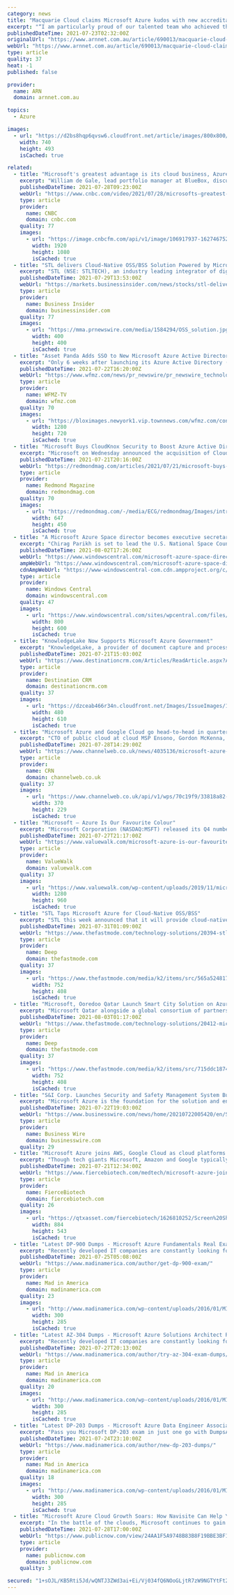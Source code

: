```yaml
---
category: news
title: "Macquarie Cloud claims Microsoft Azure kudos with new accreditation"
excerpt: "“I am particularly proud of our talented team who achieved the Azure Expert MSP badge in record time,” he added. According to Macquarie, the Microsoft MSP designation means that the company ..."
publishedDateTime: 2021-07-23T02:32:00Z
originalUrl: "https://www.arnnet.com.au/article/690013/macquarie-cloud-claims-microsoft-azure-kudos-new-accreditation/"
webUrl: "https://www.arnnet.com.au/article/690013/macquarie-cloud-claims-microsoft-azure-kudos-new-accreditation/"
type: article
quality: 37
heat: -1
published: false

provider:
  name: ARN
  domain: arnnet.com.au

topics:
  - Azure

images:
  - url: "https://d2bs8hqp6qvsw6.cloudfront.net/article/images/800x800/promoted_content/promo/azure.jpg"
    width: 740
    height: 493
    isCached: true

related:
  - title: "Microsoft's greatest advantage is its cloud business, Azure: Bluebox"
    excerpt: "William de Gale, lead portfolio manager at BlueBox, discusses Microsoft's latest earnings. Got a confidential news tip? We want to hear from you. Sign up for free newsletters and get more CNBC delivered to your inbox Get this delivered to your inbox,"
    publishedDateTime: 2021-07-28T09:23:00Z
    webUrl: "https://www.cnbc.com/video/2021/07/28/microsofts-greatest-advantage-is-its-cloud-business-azure-bluebox.html"
    type: article
    provider:
      name: CNBC
      domain: cnbc.com
    quality: 77
    images:
      - url: "https://image.cnbcfm.com/api/v1/image/106917937-16274675284ED4-SBEU-070821-WilliamdeGale.jpg?v=1627467527"
        width: 1920
        height: 1080
        isCached: true
  - title: "STL delivers Cloud-Native OSS/BSS Solution Powered by Microsoft Azure"
    excerpt: "STL (NSE: STLTECH), an industry leading integrator of digital networks, will provide cloud-native OSS/BSS solutions for telecom service"
    publishedDateTime: 2021-07-29T13:53:00Z
    webUrl: "https://markets.businessinsider.com/news/stocks/stl-delivers-cloud-native-oss-bss-solution-powered-by-microsoft-azure-1030661990"
    type: article
    provider:
      name: Business Insider
      domain: businessinsider.com
    quality: 77
    images:
      - url: "https://mma.prnewswire.com/media/1584294/OSS_solution.jpg"
        width: 400
        height: 400
        isCached: true
  - title: "Asset Panda Adds SSO to New Microsoft Azure Active Directory Integration"
    excerpt: "Only 6 weeks after launching its Azure Active Directory (AD) integration, asset tracking software company Asset Panda introduces Azure AD Single Sign-on (SSO)."
    publishedDateTime: 2021-07-22T16:20:00Z
    webUrl: "https://www.wfmz.com/news/pr_newswire/pr_newswire_technology/asset-panda-adds-sso-to-new-microsoft-azure-active-directory-integration/article_e0af3c37-4e1f-55ba-b20b-93876f939c95.html"
    type: article
    provider:
      name: WFMZ-TV
      domain: wfmz.com
    quality: 70
    images:
      - url: "https://bloximages.newyork1.vip.townnews.com/wfmz.com/content/tncms/custom/image/b9818ac0-ee9a-11e9-8e9f-a3b831b71481.jpg"
        width: 1280
        height: 720
        isCached: true
  - title: "Microsoft Buys CloudKnox Security to Boost Azure Active Directory Service"
    excerpt: "Microsoft on Wednesday announced the acquisition of CloudKnox Security, a maker of 'cloud infrastructure entitlement management' solutions for organizations using various cloud services."
    publishedDateTime: 2021-07-21T20:16:00Z
    webUrl: "https://redmondmag.com/articles/2021/07/21/microsoft-buys-cloudknox-security.aspx"
    type: article
    provider:
      name: Redmond Magazine
      domain: redmondmag.com
    quality: 70
    images:
      - url: "https://redmondmag.com/-/media/ECG/redmondmag/Images/introimages/130808REDPoseySafe.jpg"
        width: 647
        height: 450
        isCached: true
  - title: "A Microsoft Azure Space director becomes executive secretary of the National Space Council"
    excerpt: "Chirag Parikh is set to lead the U.S. National Space Council. He previously served as senior director for Azure Space."
    publishedDateTime: 2021-08-02T17:26:00Z
    webUrl: "https://www.windowscentral.com/microsoft-azure-space-director-becomes-executive-secretary-national-space-council"
    ampWebUrl: "https://www.windowscentral.com/microsoft-azure-space-director-becomes-executive-secretary-national-space-council?amp"
    cdnAmpWebUrl: "https://www-windowscentral-com.cdn.ampproject.org/c/s/www.windowscentral.com/microsoft-azure-space-director-becomes-executive-secretary-national-space-council?amp"
    type: article
    provider:
      name: Windows Central
      domain: windowscentral.com
    quality: 47
    images:
      - url: "https://www.windowscentral.com/sites/wpcentral.com/files/styles/large/public/field/image/2019/11/microsoft-logo-ignite-2019.jpg"
        width: 800
        height: 600
        isCached: true
  - title: "KnowledgeLake Now Supports Microsoft Azure Government"
    excerpt: "KnowledgeLake, a provider of document capture and processing solutions, now supports the Microsoft Azure for Government platform to securely automate critical business processes while ensuring regulatory compliance in the cloud. Organizations using Azure ..."
    publishedDateTime: 2021-07-21T15:03:00Z
    webUrl: "https://www.destinationcrm.com/Articles/ReadArticle.aspx?ArticleID=148070"
    type: article
    provider:
      name: Destination CRM
      domain: destinationcrm.com
    quality: 37
    images:
      - url: "https://dzceab466r34n.cloudfront.net/Images/IssueImages/138905-0721_SuperchargingCC_480x610-ORG.png"
        width: 480
        height: 610
        isCached: true
  - title: "Microsoft Azure and Google Cloud go head-to-head in quarterly results"
    excerpt: "CTO of public cloud at cloud MSP Ensono, Gordon McKenna, said that he believes Microsoft's strategy is heading in the right direction as a real competitor to Amazon. \"With an emphasis on Azure applications, remote workplace and a boost from Microsoft Teams ..."
    publishedDateTime: 2021-07-28T14:29:00Z
    webUrl: "https://www.channelweb.co.uk/news/4035136/microsoft-azure-google-cloud-head-head-quarterly-results"
    type: article
    provider:
      name: CRN
      domain: channelweb.co.uk
    quality: 37
    images:
      - url: "https://www.channelweb.co.uk/api/v1/wps/70c19f9/33818a82-673b-4131-9790-53a752462fcc/8/Google-Cloud-370x229.jpg"
        width: 370
        height: 229
        isCached: true
  - title: "Microsoft – Azure Is Our Favourite Colour"
    excerpt: "Microsoft Corporation (NASDAQ:MSFT) released its Q4 numbers just after the US market closed on Tuesday. Once again growth was dominated"
    publishedDateTime: 2021-07-27T21:17:00Z
    webUrl: "https://www.valuewalk.com/microsoft-azure-is-our-favourite-colour/"
    type: article
    provider:
      name: ValueWalk
      domain: valuewalk.com
    quality: 37
    images:
      - url: "https://www.valuewalk.com/wp-content/uploads/2019/11/microsoft_1573064972.jpg"
        width: 1280
        height: 960
        isCached: true
  - title: "STL Taps Microsoft Azure for Cloud-Native OSS/BSS"
    excerpt: "STL this week announced that it will provide cloud-native OSS/BSS solutions for telecom service providers, leveraging Microsoft Azure"
    publishedDateTime: 2021-07-31T01:09:00Z
    webUrl: "https://www.thefastmode.com/technology-solutions/20394-stl-taps-microsoft-azure-for-cloud-native-oss-bss"
    type: article
    provider:
      name: Deep
      domain: thefastmode.com
    quality: 37
    images:
      - url: "https://www.thefastmode.com/media/k2/items/src/565a5248171893269886f5048571f2d3.jpg?t=20210731_010122"
        width: 752
        height: 408
        isCached: true
  - title: "Microsoft, Ooredoo Qatar Launch Smart City Solution on Azure Cloud"
    excerpt: "Microsoft Qatar alongside a global consortium of partners led by Ooredoo to bring to life the TASMU Platform, a one-of-a-kind smart city solution. Built on Microsoft’s highly available, scalable, and secure Azure cloud infrastructure,"
    publishedDateTime: 2021-08-03T01:17:00Z
    webUrl: "https://www.thefastmode.com/technology-solutions/20412-microsoft-ooredoo-qatar-launch-smart-city-solution-on-azure-cloud"
    type: article
    provider:
      name: Deep
      domain: thefastmode.com
    quality: 37
    images:
      - url: "https://www.thefastmode.com/media/k2/items/src/715ddc1874442cb7bd52b023b55e436d.jpg?t=20210803_011246"
        width: 752
        height: 408
        isCached: true
  - title: "S&I Corp. Launches Security and Safety Management System Built on Microsoft Azure"
    excerpt: "Microsoft Azure is the foundation for the solution and enables an edge to cloud pipeline managed by Scenera PaaS to process high bandwidth video streams effectively. Azure Key Vault will be ..."
    publishedDateTime: 2021-07-22T19:03:00Z
    webUrl: "https://www.businesswire.com/news/home/20210722005420/en/SI-Corp.-Launches-Security-and-Safety-Management-System-Built-on-Microsoft-Azure"
    type: article
    provider:
      name: Business Wire
      domain: businesswire.com
    quality: 29
  - title: "Microsoft Azure joins AWS, Google Cloud as cloud platforms supporting NIH biomedical research"
    excerpt: "Though tech giants Microsoft, Amazon and Google typically vie against one another to be chosen as a collaborator’s sole cloud provider, they’ll be working in harmony for once to support the National Institutes of Health’s biomedical research work."
    publishedDateTime: 2021-07-21T12:34:00Z
    webUrl: "https://www.fiercebiotech.com/medtech/microsoft-azure-joins-aws-google-cloud-as-cloud-platforms-supporting-nih-biomedical"
    type: article
    provider:
      name: FierceBiotech
      domain: fiercebiotech.com
    quality: 26
    images:
      - url: "https://qtxasset.com/fiercebiotech/1626810252/Screen%20Shot%202020-04-01%20at%202.53.09%20PM.png/Screen%20Shot%202020-04-01%20at%202.53.09%20PM.png?3BYwK50kU2Wfn3vdn6f2lV_WiZXgn7hW"
        width: 884
        height: 543
        isCached: true
  - title: "Latest DP-900 Dumps - Microsoft Azure Fundamentals Real Exam Questions And Accurate Answers (2021)"
    excerpt: "Recently developed IT companies are constantly looking for successful climbing IT talents like DP-900 specialists. As a result of this, IT certifications, for example DP-900 Microsoft Azure Data Fundamentals Exam,"
    publishedDateTime: 2021-07-25T05:08:00Z
    webUrl: "https://www.madinamerica.com/author/get-dp-900-exam/"
    type: article
    provider:
      name: Mad in America
      domain: madinamerica.com
    quality: 23
    images:
      - url: "http://www.madinamerica.com/wp-content/uploads/2016/01/MIA.jpg"
        width: 300
        height: 285
        isCached: true
  - title: "Latest AZ-304 Dumps - Microsoft Azure Solutions Architect Real Exam Questions And Accurate Answers (2021)"
    excerpt: "Recently developed IT companies are constantly looking for successful climbing IT talents like AZ-304 specialists. As a result of this, IT certifications, for example AZ-304 Microsoft Azure Architect Design Exam,"
    publishedDateTime: 2021-07-27T20:13:00Z
    webUrl: "https://www.madinamerica.com/author/try-az-304-exam-dumps/"
    type: article
    provider:
      name: Mad in America
      domain: madinamerica.com
    quality: 20
    images:
      - url: "http://www.madinamerica.com/wp-content/uploads/2016/01/MIA.jpg"
        width: 300
        height: 285
        isCached: true
  - title: "Latest DP-203 Dumps - Microsoft Azure Data Engineer Associate Real Exam Questions And Accurate Answers [2021]"
    excerpt: "Pass you Microsoft DP-203 exam in just one go with DumpsArchive DP-203 dumps pdf. It's the truth that “The present world is changing very fast - many new things are being discovered every day. With this increased technical and digital advancement,"
    publishedDateTime: 2021-07-24T23:10:00Z
    webUrl: "https://www.madinamerica.com/author/new-dp-203-dumps/"
    type: article
    provider:
      name: Mad in America
      domain: madinamerica.com
    quality: 18
    images:
      - url: "http://www.madinamerica.com/wp-content/uploads/2016/01/MIA.jpg"
        width: 300
        height: 285
        isCached: true
  - title: "Microsoft Azure Cloud Growth Soars: How Navisite Can Help You Take Full Advantage for Your Business"
    excerpt: "In the battle of the clouds, Microsoft continues to gain momentum. The company just reported its Q4 2021 earnings, highlighting the continued strength of its growing cloud empire-which saw Azure revenue growth of 51% and its commercial cloud revenue up 36% from a year ago."
    publishedDateTime: 2021-07-28T17:00:00Z
    webUrl: "https://www.publicnow.com/view/24AA1F5A9748B83B8F19BBE3BF187CE6A85C59C3"
    type: article
    provider:
      name: publicnow.com
      domain: publicnow.com
    quality: 3

secured: "1+sOJL/KB5Rti5Jd/wQNTJ3ZWd3ai+Ei/Vj034fQ6NOoGLjtR7zW9NGTYtFt2pcr5KnwF7URRokPTCK6Lob9Sp6qJZbpdO1hHK6lKYyICsmBouBYz347hH+fj/pZRw60n4Opd4+ktUTjaoeJo4FDvnfXqZEvVLtdkVnObWUAdNXj707JmVc3/P6FFnZkiLqEXqiS41pPQzYN9mc3mn8L7+pK4LjpaDOiq4/rUiz/6v1jm4ji8pFw1uLJLJSsspm2syRy8tVRie3ws0Q3w889/z569ZdbYhh6eOHfkvHb78u9CSi0/Znkz3wFTkO/8mz6CkP8O21Jko2IX4LBj2CzarEacUpBJbFr4ZVgSHU29C4=;OBde8TCJlkrHXKqepuGEbA=="
---
```


